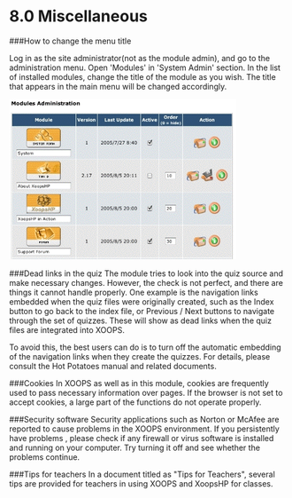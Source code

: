 # 8.0 Miscellaneous
###How to change the menu title

Log in as the site administrator(not as the module admin), and go to the administration menu. Open 'Modules' in 'System Admin' section. In the list of installed modules, change the title of the module as you wish. The title that appears in the main menu will be changed accordingly.

![](../assets/admin-modules.gif)

###Dead links in the quiz
The module tries to look into the quiz source and make necessary changes. However, the check is not perfect, and there are things it cannot handle properly. One example is the navigation links embedded when the quiz files were originally created, such as the Index button to go back to the index file, or Previous / Next buttons to navigate through the set of quizzes. These will show as dead links when the quiz files are integrated into XOOPS.

To avoid this, the best users can do is to turn off the automatic embedding of the navigation links when they create the quizzes. For details, please consult the Hot Potatoes manual and related documents.

###Cookies
In XOOPS as well as in this module, cookies are frequently used to pass necessary information over pages. If the browser is not set to accept cookies, a large part of the functions do not operate properly.

###Security software
Security applications such as Norton or McAfee are reported to cause problems in the XOOPS environment. If you persistently have problems , please check if any firewall or virus software is installed and running on your computer. Try turning it off and see whether the problems continue.

###Tips for teachers
In a document titled as "Tips for Teachers", several tips are provided for teachers in using XOOPS and XoopsHP for classes.